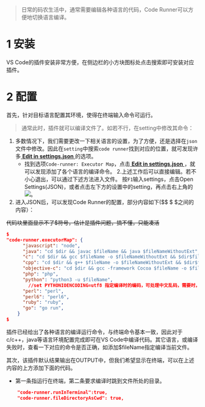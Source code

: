 > 日常的码农生活中，通常需要编辑各种语言的代码，Code Runner可以方便地切换语言编译。

# 1 安装
VS Code的插件安装非常方便，在侧边栏的小方块图标处点击搜索即可安装对应插件。
# 2 配置
首先，针对目标语言配置其环境，使得在终端输入命令可运行。

> 通常此时，插件就可以编译文件了。如若不行，在setting中修改其命令：

1. 多数情况下，我们需要更改一下相关语言的设置，为了方便，还是选择在`json`文件中修改。因此在`setting`中搜索`code runner`找到对应的位置，就可发现许多<u> **Edit in settings.json** </u>的选项。
	- 找到选项`Code-runner: Executor Map`，点击<u> **Edit in settings.json** </u>，就可以发现添加了各个语言的编译命令。
	2.上述工作后可以直接编辑。若不小心退出，可以通过下述方法进入文件。 按`F1`输入settings，点击Open Settings(JSON)，或者点击左下方的设置中的setting，再点击右上角的![](http://p2pworker.xyz/wp-content/uploads/2020/12/wp_editor_md_9d5859cd8dad79dff9fb9fa23b7e75f0.jpg)。
3. 进入JSON后，可以发现Code Runner的配置，部分内容如下($\$ \$ $之间的内容）：

~~代码块里面显示不了$符号，估计是插件问题，搞不懂，只能凑活~~
```json
$
"code-runner.executorMap": {
      "javascript": "node",
      "java": "cd $dir && javac $fileName && java $fileNameWithoutExt",\\
      "c": "cd $dir && gcc $fileName -o $fileNameWithoutExt && $dir$fileNameWithoutExt",
      "cpp": "cd $dir && g++ $fileName -o $fileNameWithoutExt && $dir$fileNameWithoutExt",
      "objective-c": "cd $dir && gcc -framework Cocoa $fileName -o $fileNameWithoutExt && $dir$fileNameWithoutExt",
      "php": "php",
      "python": "python3 -u $fileName",
		//set PYTHONIOENCODING=utf8 指定编译时的编码，可处理中文乱码，需要时，可将其添加在python3前面，不要忘了加上 &&
      "perl": "perl",
      "perl6": "perl6",
      "ruby": "ruby",
      "go": "go run",
    }
$
```

插件已经给出了各种语言的编译运行命令，与终端命令基本一致，因此对于c/c++，java等语言环境配置完成即可在VS Code中编译代码。其它语言，或编译失败时，查看一下对应的命令是否正确，如添加$fileName指定编译当前文件。

其次，该插件默认结果输出在OUTPUT中，但我们希望显示在终端，可以在上述内容的上方添加下面的代码。

- 第一条指运行在终端，第二条要求编译时跳到文件所处的目录。
```json
	"code-runner.runInTerminal":true,
    "code-runner.fileDirectoryAsCwd": true,
```